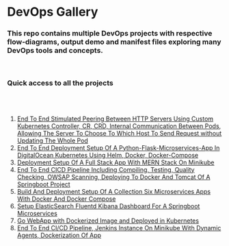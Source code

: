 # DevOps Gallery

### This repo contains multiple DevOps projects with respective flow-diagrams, output demo and manifest files exploring many DevOps tools and concepts.

<br>

### Quick access to all the projects

<br>

<br>

1. [End To End Stimulated Peering Between HTTP Servers Using Custom Kubernetes Controller, CR, CRD, Internal Communication Between Pods, Allowing The Server To Choose To Which Host To Send Request without Updating The Whole Pod](https://github.com/measutosh/stimulated-peering)
1. [End To End Deployment Setup Of A Python-Flask-Microservices-App In DigitalOcean Kubernetes Using Helm, Docker, Docker-Compose](./projects/python-flask-microservices-project/README.md)
1. [Deployment Setup Of A Full Stack App With MERN Stack On Minikube](./projects/multi-cont-deploy/README.md)
1. [End To End CICD Pipeline Including Compiling, Testing, Quality Checking, OWSAP Scanning, Deploying To Docker And Tomcat Of A Springboot Project](./projects/java-e2e-deployment-project/)
1. [Build And Deployment Setup Of A Collection Six Microservices Apps With Docker And Docker Compose](./projects/six-microservices-deployment-project/)
1. [Setup ElasticSearch Fluentd Kibana Dashboard For A Springboot Microservices](./projects/efk-springboot-project/README.md)
1. [Go WebApp with Dockerized Image and Deployed in Kubernetes](./03-devops-project/README.md)
1. [End To End CI/CD Pipeline, Jenkins Instance On Minikube With Dynamic Agents, Dockerization Of App](./04-devops-project/README.md)